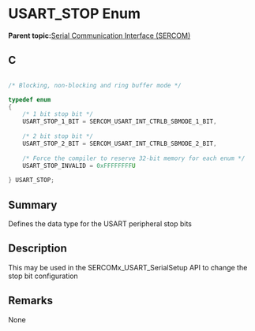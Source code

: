 # USART\_STOP Enum

**Parent topic:**[Serial Communication Interface \(SERCOM\)](GUID-76AE7205-E3EF-4EE6-AC28-5153E3565982.md)

## C

```c

/* Blocking, non-blocking and ring buffer mode */

typedef enum
{
    /* 1 bit stop bit */
    USART_STOP_1_BIT = SERCOM_USART_INT_CTRLB_SBMODE_1_BIT,
    
    /* 2 bit stop bit */
    USART_STOP_2_BIT = SERCOM_USART_INT_CTRLB_SBMODE_2_BIT,
    
    /* Force the compiler to reserve 32-bit memory for each enum */
    USART_STOP_INVALID = 0xFFFFFFFFU
    
} USART_STOP;

```

## Summary

Defines the data type for the USART peripheral stop bits

## Description

This may be used in the SERCOMx\_USART\_SerialSetup API to change the stop bit configuration

## Remarks

None

